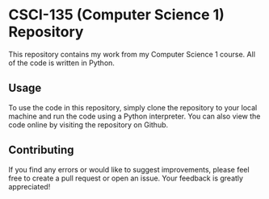 # CSCI-135 (Computer Science 1) Repository
This repository contains my work from my Computer Science 1 course. All of the code is written in Python.

## Usage
To use the code in this repository, simply clone the repository to your local machine and run the code using a Python interpreter. You can also view the code online by visiting the repository on Github.

## Contributing
If you find any errors or would like to suggest improvements, please feel free to create a pull request or open an issue. Your feedback is greatly appreciated!